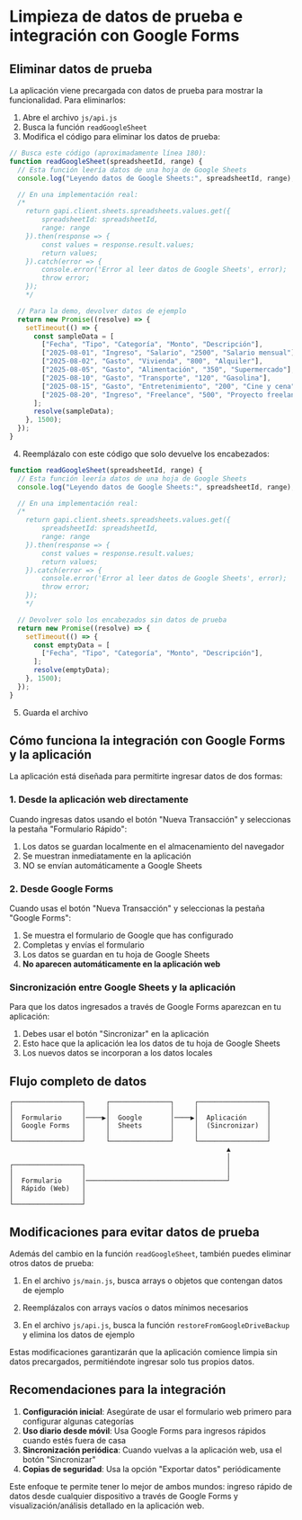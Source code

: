 # Limpieza de datos de prueba e integración con Google Forms

## Eliminar datos de prueba

La aplicación viene precargada con datos de prueba para mostrar la funcionalidad. Para eliminarlos:

1. Abre el archivo `js/api.js`
2. Busca la función `readGoogleSheet`
3. Modifica el código para eliminar los datos de prueba:

```javascript
// Busca este código (aproximadamente línea 180):
function readGoogleSheet(spreadsheetId, range) {
  // Esta función leería datos de una hoja de Google Sheets
  console.log("Leyendo datos de Google Sheets:", spreadsheetId, range);

  // En una implementación real:
  /*
    return gapi.client.sheets.spreadsheets.values.get({
        spreadsheetId: spreadsheetId,
        range: range
    }).then(response => {
        const values = response.result.values;
        return values;
    }).catch(error => {
        console.error('Error al leer datos de Google Sheets', error);
        throw error;
    });
    */

  // Para la demo, devolver datos de ejemplo
  return new Promise((resolve) => {
    setTimeout(() => {
      const sampleData = [
        ["Fecha", "Tipo", "Categoría", "Monto", "Descripción"],
        ["2025-08-01", "Ingreso", "Salario", "2500", "Salario mensual"],
        ["2025-08-02", "Gasto", "Vivienda", "800", "Alquiler"],
        ["2025-08-05", "Gasto", "Alimentación", "350", "Supermercado"],
        ["2025-08-10", "Gasto", "Transporte", "120", "Gasolina"],
        ["2025-08-15", "Gasto", "Entretenimiento", "200", "Cine y cena"],
        ["2025-08-20", "Ingreso", "Freelance", "500", "Proyecto freelance"],
      ];
      resolve(sampleData);
    }, 1500);
  });
}
```

4. Reemplázalo con este código que solo devuelve los encabezados:

```javascript
function readGoogleSheet(spreadsheetId, range) {
  // Esta función leería datos de una hoja de Google Sheets
  console.log("Leyendo datos de Google Sheets:", spreadsheetId, range);

  // En una implementación real:
  /*
    return gapi.client.sheets.spreadsheets.values.get({
        spreadsheetId: spreadsheetId,
        range: range
    }).then(response => {
        const values = response.result.values;
        return values;
    }).catch(error => {
        console.error('Error al leer datos de Google Sheets', error);
        throw error;
    });
    */

  // Devolver solo los encabezados sin datos de prueba
  return new Promise((resolve) => {
    setTimeout(() => {
      const emptyData = [
        ["Fecha", "Tipo", "Categoría", "Monto", "Descripción"],
      ];
      resolve(emptyData);
    }, 1500);
  });
}
```

5. Guarda el archivo

## Cómo funciona la integración con Google Forms y la aplicación

La aplicación está diseñada para permitirte ingresar datos de dos formas:

### 1. Desde la aplicación web directamente

Cuando ingresas datos usando el botón "Nueva Transacción" y seleccionas la pestaña "Formulario Rápido":

1. Los datos se guardan localmente en el almacenamiento del navegador
2. Se muestran inmediatamente en la aplicación
3. NO se envían automáticamente a Google Sheets

### 2. Desde Google Forms

Cuando usas el botón "Nueva Transacción" y seleccionas la pestaña "Google Forms":

1. Se muestra el formulario de Google que has configurado
2. Completas y envías el formulario
3. Los datos se guardan en tu hoja de Google Sheets
4. **No aparecen automáticamente en la aplicación web**

### Sincronización entre Google Sheets y la aplicación

Para que los datos ingresados a través de Google Forms aparezcan en tu aplicación:

1. Debes usar el botón "Sincronizar" en la aplicación
2. Esto hace que la aplicación lea los datos de tu hoja de Google Sheets
3. Los nuevos datos se incorporan a los datos locales

## Flujo completo de datos

```
┌─────────────────┐     ┌───────────────┐     ┌─────────────────┐
│                 │     │               │     │                 │
│  Formulario     │────▶│  Google       │────▶│  Aplicación     │
│  Google Forms   │     │  Sheets       │     │  (Sincronizar)  │
│                 │     │               │     │                 │
└─────────────────┘     └───────────────┘     └─────────────────┘
                                                      ▲
                                                      │
┌─────────────────┐                                   │
│                 │                                   │
│  Formulario     │───────────────────────────────────┘
│  Rápido (Web)   │
│                 │
└─────────────────┘
```

## Modificaciones para evitar datos de prueba

Además del cambio en la función `readGoogleSheet`, también puedes eliminar otros datos de prueba:

1. En el archivo `js/main.js`, busca arrays o objetos que contengan datos de ejemplo
2. Reemplázalos con arrays vacíos o datos mínimos necesarios

3. En el archivo `js/api.js`, busca la función `restoreFromGoogleDriveBackup` y elimina los datos de ejemplo

Estas modificaciones garantizarán que la aplicación comience limpia sin datos precargados, permitiéndote ingresar solo tus propios datos.

## Recomendaciones para la integración

1. **Configuración inicial**: Asegúrate de usar el formulario web primero para configurar algunas categorías
2. **Uso diario desde móvil**: Usa Google Forms para ingresos rápidos cuando estés fuera de casa
3. **Sincronización periódica**: Cuando vuelvas a la aplicación web, usa el botón "Sincronizar"
4. **Copias de seguridad**: Usa la opción "Exportar datos" periódicamente

Este enfoque te permite tener lo mejor de ambos mundos: ingreso rápido de datos desde cualquier dispositivo a través de Google Forms y visualización/análisis detallado en la aplicación web.
